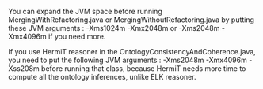 You can expand the JVM space before running MergingWithRefactoring.java or MergingWithoutRefactoring.java by putting these JVM arguments : -Xms1024m -Xmx2048m
or -Xms2048m -Xmx4096m if you need more.

If you use HermiT reasoner in the OntologyConsistencyAndCoherence.java, you need to put the following JVM arguments :
-Xms2048m -Xmx4096m -Xss208m before running that class, because HermiT needs more time to compute all the ontology inferences, unlike ELK reasoner.
